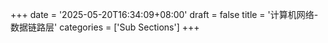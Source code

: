 +++
date = '2025-05-20T16:34:09+08:00'
draft = false
title = '计算机网络-数据链路层'
categories = ['Sub Sections']
+++
